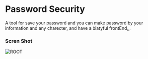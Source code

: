 # Password Security
A tool for save your password and you can make password by your information and any charecter, and have a biatyful frontEnd,,, 

### Scren Shot
![ROOT]()
